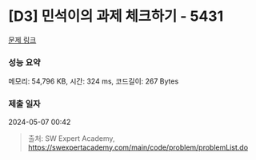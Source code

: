 # [D3] 민석이의 과제 체크하기 - 5431 

[문제 링크](https://swexpertacademy.com/main/code/problem/problemDetail.do?contestProbId=AWVl3rWKDBYDFAXm) 

### 성능 요약

메모리: 54,796 KB, 시간: 324 ms, 코드길이: 267 Bytes

### 제출 일자

2024-05-07 00:42



> 출처: SW Expert Academy, https://swexpertacademy.com/main/code/problem/problemList.do